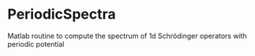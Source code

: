 # PeriodicSpectra
Matlab routine to compute the spectrum of 1d Schrödinger operators with periodic potential
